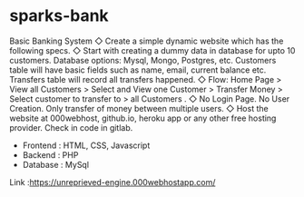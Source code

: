 # sparks-bank
Basic Banking System
	◇ Create a simple dynamic website which has the following specs.
	◇ Start with creating a dummy data in database for upto 10
	customers. Database options: Mysql, Mongo, Postgres, etc.
	Customers table will have basic fields such as name, email,
	current balance etc. Transfers table will record all transfers
	happened.
	◇ Flow: Home Page > View all Customers > Select and View one
	Customer > Transfer Money > Select customer to transfer to >
	all Customers .
	◇ No Login Page. No User Creation. Only transfer of money
	between multiple users.
	◇ Host the website at 000webhost, github.io, heroku app or any
	other free hosting provider. Check in code in gitlab.

  - Frontend : HTML, CSS, Javascript
  - Backend : PHP
  - Database : MySql

Link :https://unreprieved-engine.000webhostapp.com/
